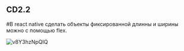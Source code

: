 ## CD2.2

#В react native сделать объекты фиксированной длинны и ширины можно с помощью flex.

![v8Y3hzNpQIQ](https://user-images.githubusercontent.com/72688086/162263395-740fca2e-b7f3-4853-a65e-20d5e2b0db1a.jpg)


